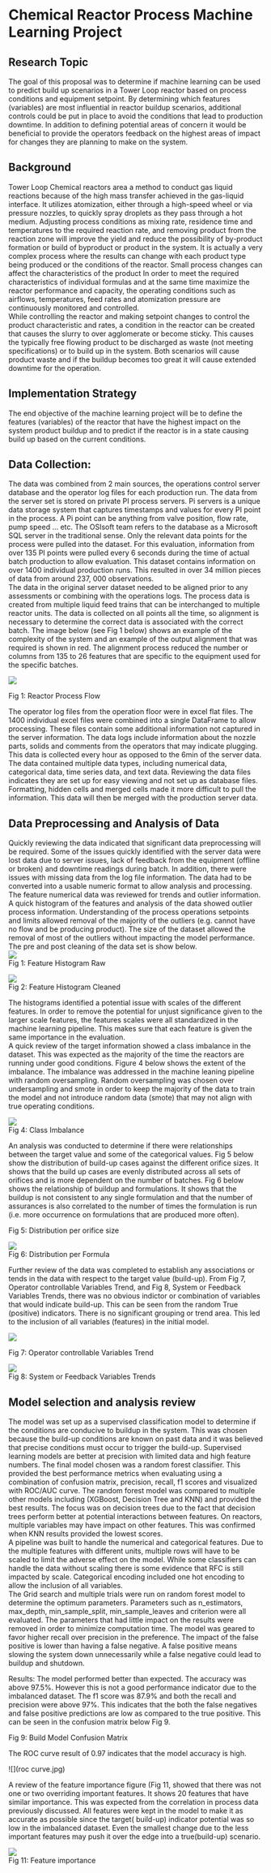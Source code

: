 # Chemical Reactor Process Machine Learning Project 

## Research Topic
The goal of this proposal was to determine if machine learning can be used to predict build up scenarios in a Tower Loop reactor based on process conditions and equipment setpoint.  By determining which features (variables) are most influential in reactor buildup scenarios, additional controls could be put in place to avoid the conditions that lead to production downtime. In addition to defining potential areas of concern it would be beneficial to provide the operators feedback on the highest areas of impact for changes they are planning to make on the system. 

## Background
Tower Loop Chemical reactors area a method to conduct gas liquid reactions because of the high mass transfer achieved in the gas-liquid interface.  It utilizes atomization, either through a high-speed wheel or via pressure nozzles, to quickly spray droplets as they pass through a hot medium.   Adjusting process conditions as mixing rate, residence time and temperatures to the required reaction rate, and removing product from the reaction zone will improve the yield and reduce the possibility of by-product formation or build of byproduct or product in the system.  It is actually a very complex process where the results can change with each product type being produced or the conditions of the reactor.  Small process changes can affect the characteristics of the product  In order to meet the required characteristics of individual formulas and at the same time maximize the reactor performance and capacity, the operating conditions such as airflows, temperatures, feed rates and atomization pressure are continuously monitored and controlled.   
While controlling the reactor and making setpoint changes to control the product characteristic and rates, a condition in the reactor can be created that causes the slurry to over agglomerate or become sticky.  This causes the typically free flowing product to be discharged as waste (not meeting specifications) or to build up in the system.  Both scenarios will cause product waste and if the buildup becomes too great it will cause extended downtime for the operation.  

## Implementation Strategy
The end objective of the machine learning project will be to define the features (variables) of the reactor that have the highest impact on the system product buildup and to predict if the reactor is in a state causing build up based on the current conditions.

## Data Collection:
The data was combined from 2 main sources, the operations control server database and the operator log files for each production run. 
The data from the server set is stored on private PI process servers.  Pi servers is a unique data storage system that captures timestamps and values for every PI point in the process.  A Pi point can be anything from valve position, flow rate, pump speed … etc.   The OSIsoft team refers to the database as a Microsoft SQL server in the traditional sense.  Only the relevant data points for the process were pulled into the dataset.  For this evaluation, information from over 135 PI points were pulled every 6 seconds during the time of actual batch production to allow evaluation.   This dataset contains information on over 1400 individual production runs.  This resulted in over 34 million pieces of data from around 237, 000 observations.    
The data in the original server dataset needed to be aligned prior to any assessments or combining with the operations logs.  The process data is created from multiple liquid feed trains that can be interchanged to multiple reactor units.  The data is collected on all points all the time, so alignment is necessary to determine the correct data is associated with the correct batch.    The image below (see Fig 1 below) shows an example of the complexity of the system and an example of the output alignment that was required is shown in red.   The alignment process reduced the number or columns from 135 to 26 features that are specific to the equipment used for the specific batches.  

![](reactors.png)  

Fig 1: Reactor Process Flow

The operator log files from the operation floor were in excel flat files.   The 1400 individual excel files were combined into a single DataFrame to allow processing.  These files contain some additional information not captured in the server information. The data logs include information about the nozzle parts, solids and comments from the operators that may indicate plugging.  This data is collected every hour as opposed to the 6min of the server data.  The data contained multiple data types, including numerical data, categorical data, time series data, and text data. Reviewing the data files indicates they are set up for easy viewing and not set up as database files. Formatting, hidden cells and merged cells made it more difficult to pull the information.  This data will then be merged with the production server data.


## Data Preprocessing and Analysis of Data
Quickly reviewing the data indicated that significant data preprocessing will be required.  Some of the issues quickly identified with the server data were lost data due to server issues, lack of feedback from the equipment (offline or broken) and downtime readings during batch.  In addition, there were issues with missing data from the log file information.   The data had to be converted into a usable numeric format to allow analysis and processing.   
The feature numerical data was reviewed for trends and outlier information.   A quick histogram of the features and analysis of the data showed outlier process information. Understanding of the process operations setpoints and limits allowed removal of the majority of the outliers (e.g. cannot have no flow and be producing product).  The size of the dataset allowed the removal of most of the outliers without impacting the model performance.  The pre and post cleaning of the data set is show below.   
 ![](histogrambefore.jpg)  
Fig 1:  Feature Histogram Raw




 ![](histogramafterclean.jpg)  
Fig 2: Feature Histogram Cleaned

The histograms identified a potential issue with scales of the different features.  In order to remove the potential for unjust significance given to the larger scale features, the features scales were all standardized in the machine learning pipeline.   This makes sure that each feature is given the same importance in the evaluation.  
A quick review of the target information showed a class imbalance in the dataset.   This was expected as the majority of the time the reactors are running under good conditions.   Figure 4 below shows the extent of the imbalance.  The imbalance was addressed in the machine leaning pipeline with random oversampling.  Random oversampling was chosen over undersampling and smote in order to keep the majority of the data to train the model and not introduce random data (smote) that may not align with true operating conditions.  



 ![](imbalance.jpg)  
Fig 4: Class Imbalance 

An analysis was conducted to determine if there were relationships between the target value and some of the categorical values.    Fig 5 below show the distribution of build-up cases against the different orifice sizes.  It shows that the build up cases are evenly distributed across all sets of orifices and is more dependent on the number of batches.  Fig 6 below shows the relationship of buildup and formulations.  It shows that the buildup is not consistent to any single formulation and that the number of assurances is also correlated to the number of times the formulation is run (i.e.  more occurrence on formulations that are produced more often).  


 
Fig 5:  Distribution per orifice size


 ![](issuedistbyform.jpg)  
Fig 6:  Distribution per Formula

Further review of the data was completed to establish any associations or tends in the data with respect to the target value (build-up).     From Fig 7, Operator controllable Variables Trend, and Fig 8, System or Feedback Variables Trends, there was no obvious indictor or combination of variables that would indicate build-up.  This can be seen from the random True (positive) indicators.  There is no significant grouping or trend area.  This led to the inclusion of all variables (features) in the initial model.   


 ![](issuedistbyform.jpg)  

Fig 7:  Operator controllable Variables Trend 

  ![](issuedistbycontrol.jpg)  
Fig 8:  System or Feedback Variables Trends

## Model selection and analysis review

The model was set up as a supervised classification model to determine if the conditions are conducive to buildup in the system.  This was chosen because the build-up conditions are known on past data and it was believed that precise conditions must occur to trigger the build-up.  Supervised learning models are better at precision with limited data and high feature numbers.   The final model chosen was a random forest classifier.  This provided the best performance metrics when evaluating using a combination of confusion matrix, precision, recall, f1 scores and visualized with ROC/AUC curve.  The random forest model was compared to multiple other models including (XGBoost, Decision Tree and KNN) and provided the best results.  The focus was on decision trees due to the fact that decision trees perform better at potential interactions between features. On reactors, multiple variables may have impact on other features. This was confirmed when KNN results provided the lowest scores.    
A pipeline was built to handle the numerical and categorical features.   Due to the multiple features with different units, multiple rows will have to be scaled to limit the adverse effect on the model. While some classifiers can handle the data without scaling there is some evidence that RFC is still impacted by scale.  Categorical encoding included one hot encoding to allow the inclusion of all variables.   
The Grid search and multiple trials were run on random forest model to determine the optimum parameters.   Parameters such as n_estimators, max_depth, min_sample_split, min_sample_leaves and criterion were all evaluated.  The parameters that had little impact on the results were removed in order to minimize computation time.   The model was geared to favor higher recall over precision in the preference. The impact of the false positive is lower than having a false negative. A false positive means slowing the system down unnecessarily while a false negative could lead to buildup and shutdown.  

Results: 
The model performed better than expected.  The accuracy was above 97.5%.  However this is not a good performance indicator due to the imbalanced dataset.   The f1 score was 87.9% and both the recall and precision were above 97%.  This indicates that the both the false negatives and false positive predictions are low as compared to the true positive.   This can be seen in the confusion matrix below Fig 9.  
 
 Fig 9:  Build Model Confusion Matrix


The ROC curve result of 0.97 indicates that the model accuracy is high.  

![](roc curve.jpg)  
 
A review of the feature importance figure (Fig 11, showed that there was not one or two overriding important features.  It shows 20 features that have similar importance.  This was expected from the correlation in process data previously discussed.   All features were kept in the model to make it as accurate as possible since the target( build-up) indicator potential was so low in the imbalanced dataset.  Even the smallest change due to the less important features may push it over the edge into a true(build-up) scenario.   

 
![](featimportance.jpg)  
Fig 11:   Feature importance










